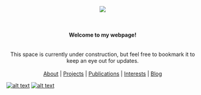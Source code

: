 <p align="center">
  <img src="https://www.outlookindia.com/outlooktraveller/public/uploads/2018/06/Forest-Dirang-Arunachal-Pradesh.jpg">
  <br><br><br><br>
  <b>Welcome to my webpage!</b><br><br><br>
  <a>This space is currently under construction, but feel free to bookmark it to keep an eye out for updates. </a><br><br>
  <a href="#">About</a> |
  <a href="#">Projects</a> |
  <a href="#">Publications</a> | 
  <a href="#">Interests</a> |
  <a href="#">Blog</a>
</p>


[![alt text][1.1]][1]
[![alt text][2.1]][2]

[1.1]: http://i.imgur.com/wWzX9uB.png (twitter icon without padding)
[2.1]: https://www.pngfind.com/mpng/ixhTw_instagram-new-logo-png-image-royalty-free-white/ (facebook icon without padding)


[1]: http://www.twitter.com/unmixablemix
[2]: http://www.instagram.com/unmixablemix

